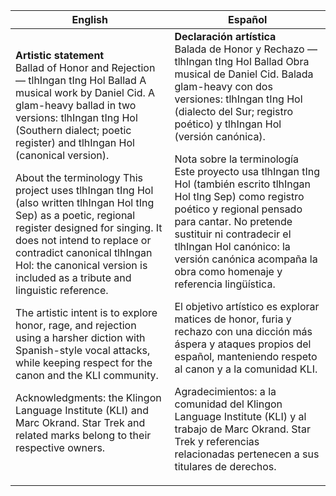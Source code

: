 <table>
  <thead>
    <tr>
      <th>English</th>
      <th>Español</th>
    </tr>
  </thead>
  <tbody>
    <tr>
      <td>
        <strong>Artistic statement</strong><br>
Ballad of Honor and Rejection — tlhIngan tIng Hol Ballad
A musical work by Daniel Cid. A glam-heavy ballad in two versions:
tlhIngan tIng Hol (Southern dialect; poetic register) and tlhIngan Hol (canonical version).

About the terminology
This project uses tlhIngan tIng Hol (also written tlhIngan Hol tIng Sep) as a poetic, regional register designed for singing.
It does not intend to replace or contradict canonical tlhIngan Hol: the canonical version is included as a tribute and linguistic reference.

The artistic intent is to explore honor, rage, and rejection using a harsher diction with Spanish-style vocal attacks, while keeping respect for the canon and the KLI community.

Acknowledgments: the Klingon Language Institute (KLI) and Marc Okrand.
Star Trek and related marks belong to their respective owners.
      </td>
      <td>
        <strong>Declaración artística</strong><br>
Balada de Honor y Rechazo — tlhIngan tIng Hol Ballad
Obra musical de Daniel Cid. Balada glam-heavy con dos versiones:
tlhIngan tIng Hol (dialecto del Sur; registro poético) y tlhIngan Hol (versión canónica).

Nota sobre la terminología
Este proyecto usa tlhIngan tIng Hol (también escrito tlhIngan Hol tIng Sep) como registro poético y regional pensado para cantar.
No pretende sustituir ni contradecir el tlhIngan Hol canónico: la versión canónica acompaña la obra como homenaje y referencia lingüística.

El objetivo artístico es explorar matices de honor, furia y rechazo con una dicción más áspera y ataques propios del español, manteniendo respeto al canon y a la comunidad KLI.

Agradecimientos: a la comunidad del Klingon Language Institute (KLI) y al trabajo de Marc Okrand.
Star Trek y referencias relacionadas pertenecen a sus titulares de derechos.
      </td>
    </tr>
  </tbody>
</table>
